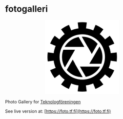 # fotogalleri

<p align="center">
    <img
        src="https://raw.githubusercontent.com/Teknologforeningen/fotogalleri/master/.github/logo_black.svg"
        alt="Fotogalleri Logo"
        style="max-width: 100%;"
    />
</p>

Photo Gallery for [Teknologföreningen](https://tf.fi)

See live version at: [https://foto.tf.fi](https://foto.tf.fi)
